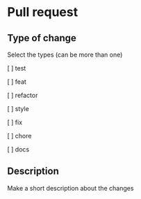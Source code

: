 # Pull request 

## Type of change
Select the types (can be more than one)

[ ] test

[ ] feat

[ ] refactor

[ ] style

[ ] fix

[ ] chore

[ ] docs

## Description
Make a short description about the changes

